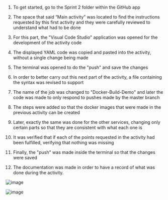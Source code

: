 1. To get started, go to the Sprint 2 folder within the GitHub app

2. The space that said “Main activity” was located to find the instructions requested by this first activity and they were carefully reviewed to understand what had to be done

3. For this part, the "Visual Code Studio" application was opened for the development of the activity code

4. The displayed YAML code was copied and pasted into the activity, without a single change being made

5. The terminal was opened to do the "push" and save the changes

6. In order to better carry out this next part of the activity, a file containing the syntax was revised to support

7. The name of the job was changed to "Docker-Build-Demo" and later the code was made to only respond to pushes made by the master branch

8. The steps were added so that the docker images that were made in the previous activity can be created

9. Later, exactly the same was done for the other services, changing only certain parts so that they are consistent with what each one is

10. It was verified that if each of the points requested in the activity had been fulfilled, verifying that nothing was missing

11. Finally, the "push" was made inside the terminal so that the changes were saved

12. The documentation was made in order to have a record of what was done during the activity.

![image](https://user-images.githubusercontent.com/81778640/186955881-680737bd-661a-4c63-8cd5-8841c89975c1.png)

![image](https://user-images.githubusercontent.com/81778640/187011479-ea5f0132-7bdc-4d5c-90c8-697b89c21285.png)
